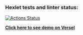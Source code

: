 ### Hexlet tests and linter status:
[![Actions Status](https://github.com/AlmDea/frontend-project-lvl3/workflows/hexlet-check/badge.svg)](https://github.com/AlmDea/frontend-project-lvl3/actions)


**[Click here to see demo on Versel](https://frontend-project-lvl3-mu-seven.vercel.app/)**
